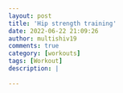 ```yaml
---
layout: post
title: 'Hip strength training'
date: 2022-06-22 21:09:26
author: multishiv19
comments: true
category: [workouts]
tags: [Workout]
description: |
    
---
```





<div width='100%' class='strava-embed-placeholder' data-embed-type='activity' data-embed-id='7349322644'></div>
<script src='https://strava-embeds.com/embed.js'></script>
